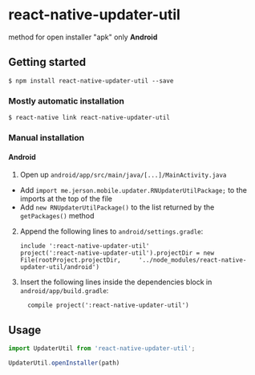 
# react-native-updater-util

method for open installer "apk" only **Android**

## Getting started

`$ npm install react-native-updater-util --save`

### Mostly automatic installation

`$ react-native link react-native-updater-util`

### Manual installation


#### Android

1. Open up `android/app/src/main/java/[...]/MainActivity.java`
  - Add `import me.jerson.mobile.updater.RNUpdaterUtilPackage;` to the imports at the top of the file
  - Add `new RNUpdaterUtilPackage()` to the list returned by the `getPackages()` method
2. Append the following lines to `android/settings.gradle`:
  	```
  	include ':react-native-updater-util'
  	project(':react-native-updater-util').projectDir = new File(rootProject.projectDir, 	'../node_modules/react-native-updater-util/android')
  	```
3. Insert the following lines inside the dependencies block in `android/app/build.gradle`:
  	```
      compile project(':react-native-updater-util')
  	```


## Usage
```javascript
import UpdaterUtil from 'react-native-updater-util';

UpdaterUtil.openInstaller(path)
```
  